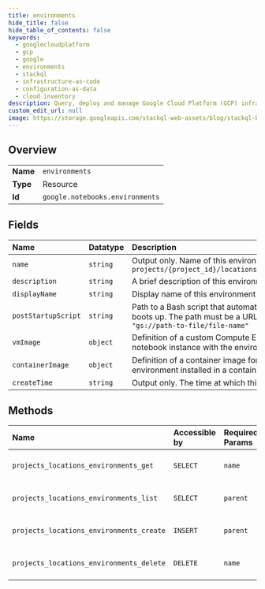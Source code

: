 ```yaml
---
title: environments
hide_title: false
hide_table_of_contents: false
keywords:
  - googlecloudplatform
  - gcp
  - google
  - environments
  - stackql
  - infrastructure-as-code
  - configuration-as-data
  - cloud inventory
description: Query, deploy and manage Google Cloud Platform (GCP) infrastructure and resources using SQL
custom_edit_url: null
image: https://storage.googleapis.com/stackql-web-assets/blog/stackql-blog-post-featured-image.png
---
```

  
    

## Overview
<table><tbody>
<tr><td><b>Name</b></td><td><code>environments</code></td></tr>
<tr><td><b>Type</b></td><td>Resource</td></tr>
<tr><td><b>Id</b></td><td><code>google.notebooks.environments</code></td></tr>
</tbody></table>

## Fields
| Name | Datatype | Description |
|:-----|:---------|:------------|
| `name` | `string` | Output only. Name of this environment. Format: `projects/{project_id}/locations/{location}/environments/{environment_id}` |
| `description` | `string` | A brief description of this environment. |
| `displayName` | `string` | Display name of this environment for the UI. |
| `postStartupScript` | `string` | Path to a Bash script that automatically runs after a notebook instance fully boots up. The path must be a URL or Cloud Storage path. Example: `"gs://path-to-file/file-name"` |
| `vmImage` | `object` | Definition of a custom Compute Engine virtual machine image for starting a notebook instance with the environment installed directly on the VM. |
| `containerImage` | `object` | Definition of a container image for starting a notebook instance with the environment installed in a container. |
| `createTime` | `string` | Output only. The time at which this environment was created. |
## Methods
| Name | Accessible by | Required Params | Description |
|:-----|:--------------|:----------------|:------------|
| `projects_locations_environments_get` | `SELECT` | `name` | Gets details of a single Environment. |
| `projects_locations_environments_list` | `SELECT` | `parent` | Lists environments in a project. |
| `projects_locations_environments_create` | `INSERT` | `parent` | Creates a new Environment. |
| `projects_locations_environments_delete` | `DELETE` | `name` | Deletes a single Environment. |
